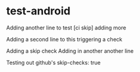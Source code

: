 # test-android

Adding another line to test [ci skip] adding more


Adding a second line to this
triggering a check

Adding a skip check
Adding in another
another line


Testing out github's skip-checks: true
